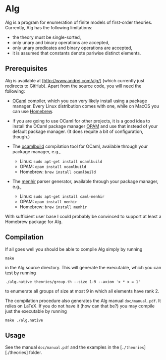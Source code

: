 # Alg


Alg is a program for enumeration of finite models of first-order theories. Currently, Alg has the following limitations:

* the theory must be single-sorted,
* only unary and binary operations are accepted,
* only unary predicates and binary operations are accepted,
* it is assumed that constants denote pariwise distinct elements.

## Prerequisites

Alg is available at [http://www.andrej.com/alg/] (which currently just redirects to GitHub). Apart from the source code, you will need the following:

* [OCaml](https://ocaml.org) compiler, which you can very likely install using a package manager. Every Linux distribution comes with one, while on MacOS you can use [Homebrew](https://brew.sh).

* If you are going to use OCaml for other projects, it is a good idea to install the OCaml package manager [OPAM](https://opam.ocaml.org) and use that instead of your default package manager. (It does requite a bit of configuration, though.)

* The [ocamlbuild](https://ocaml.org/learn/tutorials/ocamlbuild/) compilation tool for OCaml, available through your package manager, e.g.,

    * Linux: `sudo apt-get install ocamlbuild`
    * OPAM: `opam install ocamlbuild`
    * Homebrew: `brew install ocamlbuild`


* The [menhir](http://gallium.inria.fr/~fpottier/menhir/) parser generator, available through your package manager, e.g.,

    * Linux: `sudo apt-get install caml-menhir`
    * OPAM: `opam install menhir`
    * Homebrew: `brew install menhir`

With sufficient user base I could probably be convinced to support at least a Homebrew package for Alg.

## Compilation

If all goes well you should be able to compile Alg simply by running

    make

in the Alg source directory. This will generate the executable, which you can test by running

    ./alg.native theories/group.th --size 1-9 --axiom 'x * x = 1'

to enumerate all groups of size at most 9 in which all elements have rank 2.

The compilation procedure also generates the Alg manual `doc/manual.pdf`. It relies on LaTeX. If you do not have it (how can that be?) you may compile just the executable by running

    make ./alg.native

## Usage

See the manual `doc/manual.pdf` and the examples in the [`./theories`][./theories] folder.
